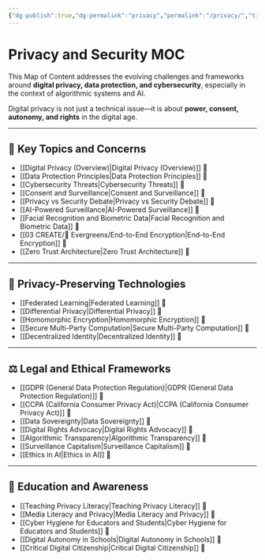 ```yaml
---
{"dg-publish":true,"dg-permalink":"privacy","permalink":"/privacy/","title":"Privacy and Security MOC","tags":["moc","privacy","cybersecurity","digital-resilience","ethics"],"created":"2025-07-17","updated":"2025-07-17"}
---
```



# Privacy and Security MOC

This Map of Content addresses the evolving challenges and frameworks around **digital privacy, data protection, and cybersecurity**, especially in the context of algorithmic systems and AI.

Digital privacy is not just a technical issue—it is about **power, consent, autonomy, and rights** in the digital age.

---

## 🔎 Key Topics and Concerns

- [[Digital Privacy (Overview)\|Digital Privacy (Overview)]] 🔹  
- [[Data Protection Principles\|Data Protection Principles]] 🔹  
- [[Cybersecurity Threats\|Cybersecurity Threats]] 🔹  
- [[Consent and Surveillance\|Consent and Surveillance]] 🔸  
- [[Privacy vs Security Debate\|Privacy vs Security Debate]] 🔸  
- [[AI-Powered Surveillance\|AI-Powered Surveillance]] 🔸  
- [[Facial Recognition and Biometric Data\|Facial Recognition and Biometric Data]] 🔸  
- [[03 CREATE/🌲 Evergreens/End-to-End Encryption\|End-to-End Encryption]] 🔸  
- [[Zero Trust Architecture\|Zero Trust Architecture]] 🔸  

---

## 🔐 Privacy-Preserving Technologies

- [[Federated Learning\|Federated Learning]] 🔸  
- [[Differential Privacy\|Differential Privacy]] 🔸  
- [[Homomorphic Encryption\|Homomorphic Encryption]] 🔸  
- [[Secure Multi-Party Computation\|Secure Multi-Party Computation]] 🔸  
- [[Decentralized Identity\|Decentralized Identity]] 🔸  

---

## ⚖️ Legal and Ethical Frameworks

- [[GDPR (General Data Protection Regulation)\|GDPR (General Data Protection Regulation)]] 🔹  
- [[CCPA (California Consumer Privacy Act)\|CCPA (California Consumer Privacy Act)]] 🔸  
- [[Data Sovereignty\|Data Sovereignty]] 🔸  
- [[Digital Rights Advocacy\|Digital Rights Advocacy]] 🔸  
- [[Algorithmic Transparency\|Algorithmic Transparency]] 🔸  
- [[Surveillance Capitalism\|Surveillance Capitalism]] 🔸  
- [[Ethics in AI\|Ethics in AI]] 🔹  

---

## 🧠 Education and Awareness

- [[Teaching Privacy Literacy\|Teaching Privacy Literacy]] 🔹  
- [[Media Literacy and Privacy\|Media Literacy and Privacy]] 🔸  
- [[Cyber Hygiene for Educators and Students\|Cyber Hygiene for Educators and Students]] 🔸  
- [[Digital Autonomy in Schools\|Digital Autonomy in Schools]] 🔸  
- [[Critical Digital Citizenship\|Critical Digital Citizenship]] 🔹  